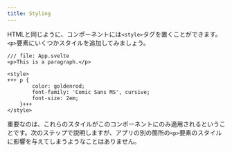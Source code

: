 ```yaml
---
title: Styling
---
```


HTMLと同じように、コンポーネントには`<style>`タグを置くことができます。`<p>`要素にいくつかスタイルを追加してみましょう。

```svelte
/// file: App.svelte
<p>This is a paragraph.</p>

<style>
+++	p {
		color: goldenrod;
		font-family: 'Comic Sans MS', cursive;
		font-size: 2em;
	}+++
</style>
```

重要なのは、これらのスタイルがこのコンポーネントにのみ適用されるということです。次のステップで説明しますが、アプリの別の箇所の`<p>`要素のスタイルに影響を与えてしまうようなことはありません。

